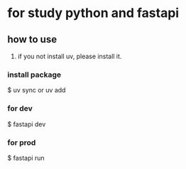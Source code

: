 # for study python and fastapi

## how to use

1. if you not install uv, please install it.

### install package

$ uv sync or uv add

### for dev

$ fastapi dev

### for prod

$ fastapi run